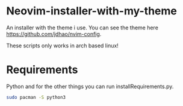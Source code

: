 # Neovim-installer-with-my-theme
An installer with the theme i use. You can see the theme here https://github.com/jdhao/nvim-config.

These scripts only works in arch based linux!

# Requirements

Python and for the other things you can run installRequirements.py.

```bash
sudo pacman -S python3
```



